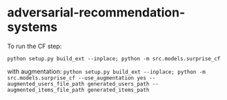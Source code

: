 # adversarial-recommendation-systems

To run the CF step:

`python setup.py build_ext --inplace; python -m src.models.surprise_cf`

with augmentation: 
`python setup.py build_ext --inplace; python -m src.models.surprise_cf --use_augmentation yes --augmented_users_file_path generated_users_path --augmented_items_file_path generated_items_path`
